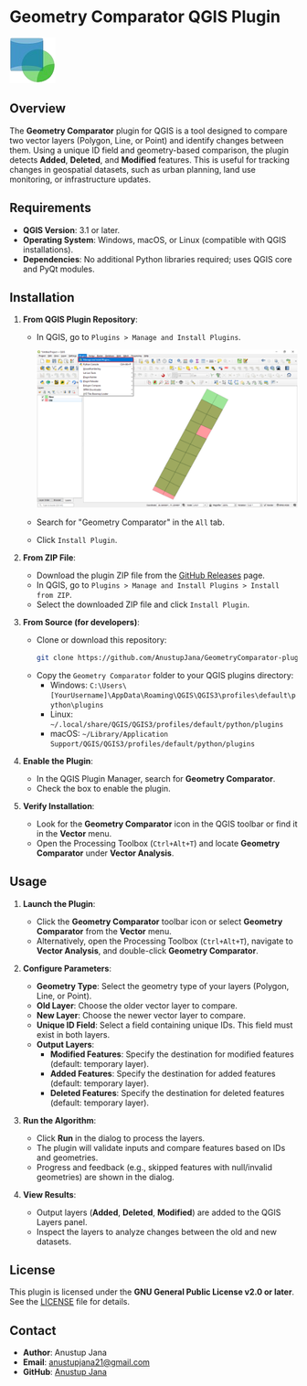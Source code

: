 # Geometry Comparator QGIS Plugin
![Diagram of the System](https://github.com/AnustupJana/GeometryComparator-plugin/blob/main/icon.png?raw=true)

## Overview

The **Geometry Comparator** plugin for QGIS is a tool designed to compare two vector layers (Polygon, Line, or Point) and identify changes between them. Using a unique ID field and geometry-based comparison, the plugin detects **Added**, **Deleted**, and **Modified** features. This is useful for tracking changes in geospatial datasets, such as urban planning, land use monitoring, or infrastructure updates.

## Requirements

- **QGIS Version**: 3.1 or later.
- **Operating System**: Windows, macOS, or Linux (compatible with QGIS installations).
- **Dependencies**: No additional Python libraries required; uses QGIS core and PyQt modules.

## Installation

1. **From QGIS Plugin Repository**:
   - In QGIS, go to `Plugins > Manage and Install Plugins`.
  
     ![Diagram of the System](https://github.com/AnustupJana/PolygonCompare-plugin/blob/main/doc/1st_Plugin.png?raw=true)
   - Search for "Geometry Comparator" in the `All` tab.
   - Click `Install Plugin`.

2. **From ZIP File**:
   - Download the plugin ZIP file from the [GitHub Releases](https://github.com/AnustupJana/GeometryComparator-plugin.git) page.
   - In QGIS, go to `Plugins > Manage and Install Plugins > Install from ZIP`.
   - Select the downloaded ZIP file and click `Install Plugin`.

3. **From Source (for developers)**:
   - Clone or download this repository:
     ```bash
     git clone https://github.com/AnustupJana/GeometryComparator-plugin.git
     ```
   - Copy the `Geometry Comparator` folder to your QGIS plugins directory:
     - Windows: `C:\Users\[YourUsername]\AppData\Roaming\QGIS\QGIS3\profiles\default\python\plugins`
     - Linux: `~/.local/share/QGIS/QGIS3/profiles/default/python/plugins`
     - macOS: `~/Library/Application Support/QGIS/QGIS3/profiles/default/python/plugins`

4. **Enable the Plugin**:
   - In the QGIS Plugin Manager, search for **Geometry Comparator**.
   - Check the box to enable the plugin.

5. **Verify Installation**:
   - Look for the **Geometry Comparator** icon in the QGIS toolbar or find it in the **Vector** menu.
   - Open the Processing Toolbox (`Ctrl+Alt+T`) and locate **Geometry Comparator** under **Vector Analysis**.

## Usage

1. **Launch the Plugin**:
   - Click the **Geometry Comparator** toolbar icon or select **Geometry Comparator** from the **Vector** menu.
   - Alternatively, open the Processing Toolbox (`Ctrl+Alt+T`), navigate to **Vector Analysis**, and double-click **Geometry Comparator**.

2. **Configure Parameters**:
   - **Geometry Type**: Select the geometry type of your layers (Polygon, Line, or Point).
   - **Old Layer**: Choose the older vector layer to compare.
   - **New Layer**: Choose the newer vector layer to compare.
   - **Unique ID Field**: Select a field containing unique IDs. This field must exist in both layers.
   - **Output Layers**:
     - **Modified Features**: Specify the destination for modified features (default: temporary layer).
     - **Added Features**: Specify the destination for added features (default: temporary layer).
     - **Deleted Features**: Specify the destination for deleted features (default: temporary layer).

3. **Run the Algorithm**:
   - Click **Run** in the dialog to process the layers.
   - The plugin will validate inputs and compare features based on IDs and geometries.
   - Progress and feedback (e.g., skipped features with null/invalid geometries) are shown in the dialog.

4. **View Results**:
   - Output layers (**Added**, **Deleted**, **Modified**) are added to the QGIS Layers panel.
   - Inspect the layers to analyze changes between the old and new datasets.

## License

This plugin is licensed under the **GNU General Public License v2.0 or later**. See the [LICENSE](https://github.com/AnustupJana/GeometryComparator-plugin/blob/main/LICENSE) file for details.

## Contact

- **Author**: Anustup Jana
- **Email**: anustupjana21@gmail.com
- **GitHub**: [Anustup Jana](https://github.com/AnustupJana)
